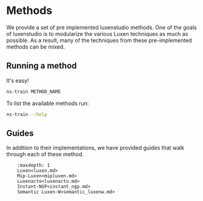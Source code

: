 # Methods

We provide a set of pre implemented luxenstudio methods. One of the goals of luxenstudio is to modularize the various Luxen techniques as much as possible. As a result, many of the techniques from these pre-implemented methods can be mixed.

## Running a method

It's easy!

```bash
ns-train METHOD_NAME
```

To list the available methods run:

```bash
ns-train --help
```

## Guides

In addition to their implementations, we have provided guides that walk through each of these method.

```{toctree}
    :maxdepth: 1
    Luxen<luxen.md>
    Mip-Luxen<mipluxen.md>
    Luxenacto<luxenacto.md>
    Instant-NGP<instant_ngp.md>
    Semantic Luxen-W<semantic_luxenw.md>
```
